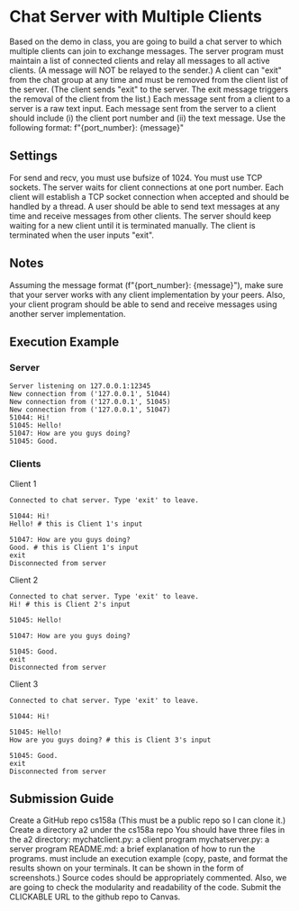 # Chat Server with Multiple Clients
Based on the demo in class, you are going to build a chat server to which multiple clients can join to exchange messages.
The server program must maintain a list of connected clients and relay all messages to all active clients. (A message will NOT be relayed to the sender.)
A client can "exit" from the chat group at any time and must be removed from the client list of the server. (The client sends "exit" to the server. The exit message triggers the removal of the client from the list.)
Each message sent from a client to a server is a raw text input.
Each message sent from the server to a client should include (i) the client port number and (ii) the text message. Use the following format: f"{port_number}: {message}"
## Settings
For send and recv, you must use bufsize of 1024.
You must use TCP sockets.
The server waits for client connections at one port number.
Each client will establish a TCP socket connection when accepted and should be handled by a thread.
A user should be able to send text messages at any time and receive messages from other clients.
The server should keep waiting for a new client until it is terminated manually.
The client is terminated when the user inputs "exit".
## Notes
Assuming the message format (f"{port_number}: {message}"), make sure that your server works with any client implementation by your peers.
Also, your client program should be able to send and receive messages using another server implementation.
## Execution Example
### Server
    Server listening on 127.0.0.1:12345
    New connection from ('127.0.0.1', 51044)
    New connection from ('127.0.0.1', 51045)
    New connection from ('127.0.0.1', 51047)
    51044: Hi!
    51045: Hello!
    51047: How are you guys doing?
    51045: Good.
### Clients
Client 1

    Connected to chat server. Type 'exit' to leave.

    51044: Hi!
    Hello! # this is Client 1's input

    51047: How are you guys doing?
    Good. # this is Client 1's input
    exit
    Disconnected from server
Client 2

    Connected to chat server. Type 'exit' to leave.
    Hi! # this is Client 2's input

    51045: Hello!

    51047: How are you guys doing?

    51045: Good.
    exit
    Disconnected from server
Client 3

    Connected to chat server. Type 'exit' to leave.

    51044: Hi!

    51045: Hello!
    How are you guys doing? # this is Client 3's input

    51045: Good.
    exit
    Disconnected from server
## Submission Guide
Create a GitHub repo cs158a (This must be a public repo so I can clone it.)
Create a directory a2 under the cs158a repo
You should have three files in the a2 directory:
mychatclient.py: a client program
mychatserver.py: a server program
README.md: a brief explanation of how to run the programs. must include an execution example (copy, paste, and format the results shown on your terminals. It can be shown in the form of screenshots.)
Source codes should be appropriately commented. Also, we are going to check the modularity and readability of the code.
Submit the CLICKABLE URL to the github repo to Canvas.